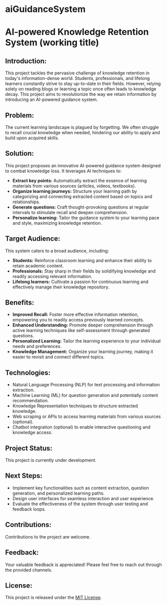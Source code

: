 # aiGuidanceSystem
# AI-powered Knowledge Retention System (working title)

## Introduction:

This project tackles the pervasive challenge of knowledge retention in today's information-dense world. Students, professionals, and lifelong learners constantly strive to stay up-to-date in their fields. However, relying solely on reading blogs or learning a topic once often leads to knowledge decay. This project aims to revolutionize the way we retain information by introducing an AI-powered guidance system.

## Problem:

The current learning landscape is plagued by forgetting. We often struggle to recall crucial knowledge when needed, hindering our ability to apply and build upon acquired skills.

## Solution:

This project proposes an innovative AI-powered guidance system designed to combat knowledge loss. It leverages AI techniques to:

- **Extract key points:** Automatically extract the essence of learning materials from various sources (articles, videos, textbooks).
- **Organize learning journeys:** Structure your learning path by categorizing and connecting extracted content based on topics and relationships.
- **Generate questions:** Craft thought-provoking questions at regular intervals to stimulate recall and deepen comprehension.
- **Personalize learning:** Tailor the guidance system to your learning pace and style, maximizing knowledge retention.

## Target Audience:

This system caters to a broad audience, including:

- **Students:** Reinforce classroom learning and enhance their ability to retain academic content.
- **Professionals:** Stay sharp in their fields by solidifying knowledge and readily accessing relevant information.
- **Lifelong learners:** Cultivate a passion for continuous learning and effectively manage their knowledge repository.

## Benefits:

- **Improved Recall:** Foster more effective information retention, empowering you to readily access previously learned concepts.
- **Enhanced Understanding:** Promote deeper comprehension through active learning techniques like self-assessment through generated questions.
- **Personalized Learning:** Tailor the learning experience to your individual needs and preferences.
- **Knowledge Management:** Organize your learning journey, making it easier to revisit and connect different topics.

## Technologies:

- Natural Language Processing (NLP) for text processing and information extraction.
- Machine Learning (ML) for question generation and potentially content recommendation.
- Knowledge Representation techniques to structure extracted knowledge.
- Web scraping or APIs to access learning materials from various sources (optional).
- Chatbot integration (optional) to enable interactive questioning and knowledge access.

## Project Status:

This project is currently under development.

## Next Steps:

- Implement key functionalities such as content extraction, question generation, and personalized learning paths.
- Design user interfaces for seamless interaction and user experience.
- Evaluate the effectiveness of the system through user testing and feedback loops.

## Contributions:

Contributions to the project are welcome.

## Feedback:

Your valuable feedback is appreciated! Please feel free to reach out through the provided channels.

## License:

This project is released under the [MIT License](https://opensource.org/licenses/MIT). 

